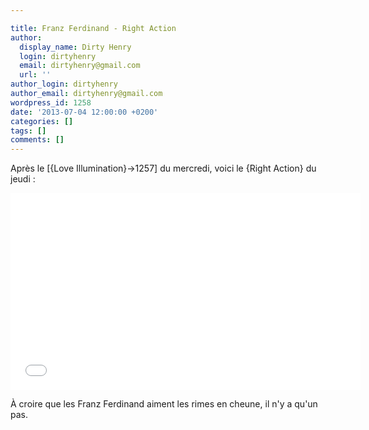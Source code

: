 ```yaml
---

title: Franz Ferdinand - Right Action
author:
  display_name: Dirty Henry
  login: dirtyhenry
  email: dirtyhenry@gmail.com
  url: ''
author_login: dirtyhenry
author_email: dirtyhenry@gmail.com
wordpress_id: 1258
date: '2013-07-04 12:00:00 +0200'
categories: []
tags: []
comments: []
---
```

Après le [{Love Illumination}->1257] du mercredi, voici le {Right Action} du jeudi : 

<iframe width="560" height="315" src="//www.youtube.com/embed/qZa-FHRmoGg" frameborder="0" allowfullscreen></iframe>

À croire que les Franz Ferdinand aiment les rimes en cheune, il n'y a qu'un pas.
